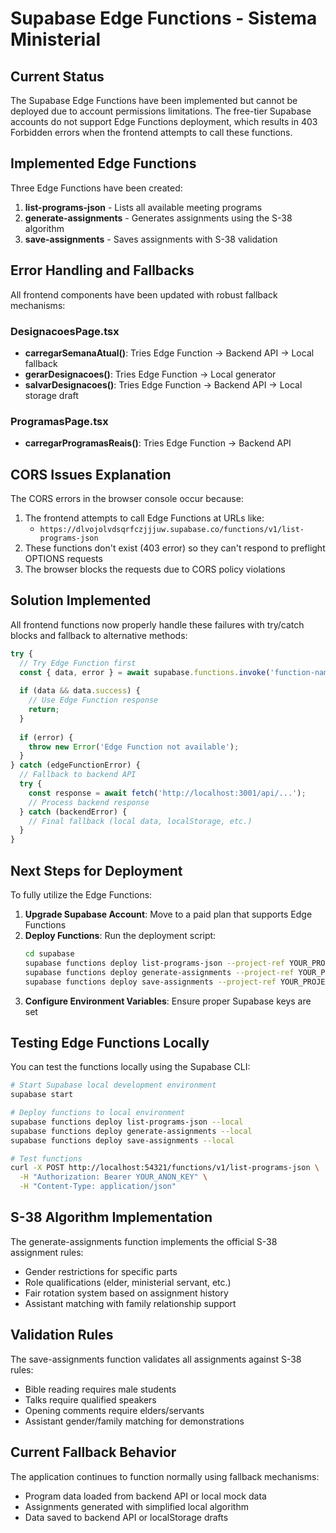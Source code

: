# Supabase Edge Functions - Sistema Ministerial

## Current Status

The Supabase Edge Functions have been implemented but cannot be deployed due to account permissions limitations. The free-tier Supabase accounts do not support Edge Functions deployment, which results in 403 Forbidden errors when the frontend attempts to call these functions.

## Implemented Edge Functions

Three Edge Functions have been created:

1. **list-programs-json** - Lists all available meeting programs
2. **generate-assignments** - Generates assignments using the S-38 algorithm
3. **save-assignments** - Saves assignments with S-38 validation

## Error Handling and Fallbacks

All frontend components have been updated with robust fallback mechanisms:

### DesignacoesPage.tsx
- **carregarSemanaAtual()**: Tries Edge Function → Backend API → Local fallback
- **gerarDesignacoes()**: Tries Edge Function → Local generator
- **salvarDesignacoes()**: Tries Edge Function → Backend API → Local storage draft

### ProgramasPage.tsx
- **carregarProgramasReais()**: Tries Edge Function → Backend API

## CORS Issues Explanation

The CORS errors in the browser console occur because:
1. The frontend attempts to call Edge Functions at URLs like:
   - `https://dlvojolvdsqrfczjjjuw.supabase.co/functions/v1/list-programs-json`
2. These functions don't exist (403 error) so they can't respond to preflight OPTIONS requests
3. The browser blocks the requests due to CORS policy violations

## Solution Implemented

All frontend functions now properly handle these failures with try/catch blocks and fallback to alternative methods:

```typescript
try {
  // Try Edge Function first
  const { data, error } = await supabase.functions.invoke('function-name');
  
  if (data && data.success) {
    // Use Edge Function response
    return;
  }
  
  if (error) {
    throw new Error('Edge Function not available');
  }
} catch (edgeFunctionError) {
  // Fallback to backend API
  try {
    const response = await fetch('http://localhost:3001/api/...');
    // Process backend response
  } catch (backendError) {
    // Final fallback (local data, localStorage, etc.)
  }
}
```

## Next Steps for Deployment

To fully utilize the Edge Functions:

1. **Upgrade Supabase Account**: Move to a paid plan that supports Edge Functions
2. **Deploy Functions**: Run the deployment script:
   ```bash
   cd supabase
   supabase functions deploy list-programs-json --project-ref YOUR_PROJECT_ID
   supabase functions deploy generate-assignments --project-ref YOUR_PROJECT_ID
   supabase functions deploy save-assignments --project-ref YOUR_PROJECT_ID
   ```
3. **Configure Environment Variables**: Ensure proper Supabase keys are set

## Testing Edge Functions Locally

You can test the functions locally using the Supabase CLI:

```bash
# Start Supabase local development environment
supabase start

# Deploy functions to local environment
supabase functions deploy list-programs-json --local
supabase functions deploy generate-assignments --local
supabase functions deploy save-assignments --local

# Test functions
curl -X POST http://localhost:54321/functions/v1/list-programs-json \
  -H "Authorization: Bearer YOUR_ANON_KEY" \
  -H "Content-Type: application/json"
```

## S-38 Algorithm Implementation

The generate-assignments function implements the official S-38 assignment rules:
- Gender restrictions for specific parts
- Role qualifications (elder, ministerial servant, etc.)
- Fair rotation system based on assignment history
- Assistant matching with family relationship support

## Validation Rules

The save-assignments function validates all assignments against S-38 rules:
- Bible reading requires male students
- Talks require qualified speakers
- Opening comments require elders/servants
- Assistant gender/family matching for demonstrations

## Current Fallback Behavior

The application continues to function normally using fallback mechanisms:
- Program data loaded from backend API or local mock data
- Assignments generated with simplified local algorithm
- Data saved to backend API or localStorage drafts